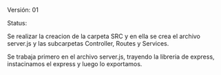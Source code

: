Versión: 01 

Status: 

Se realizar la creacion de la carpeta SRC y en ella se crea el archivo server.js y las subcarpetas Controller, Routes y Services. 

Se trabaja primero en el archivo server.js, trayendo la libreria de express, instacinamos el express y luego lo exportamos. 